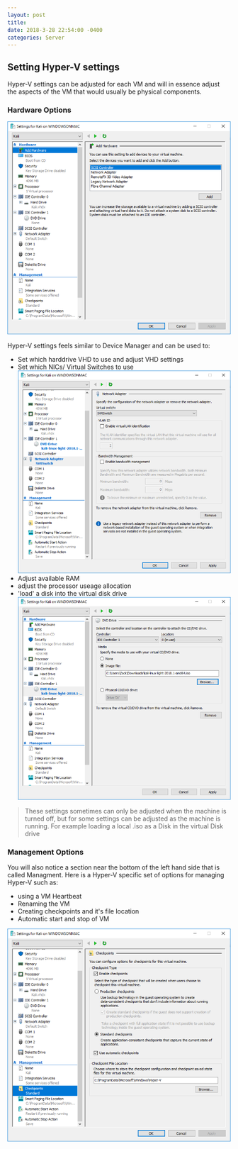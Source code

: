 ```yaml
--- 
layout: post 
title: 
date: 2018-3-28 22:54:00 -0400 
categories: Server 
---
```


## Setting Hyper-V settings

Hyper-V settings can be adjusted for each VM and will in essence adjust the aspects of the VM that would usually be physical components. 

### Hardware Options

![Hyper V Settings](assets/img/servergifs/hypervSet/1.png)

Hyper-V settings feels similar to Device Manager and can be used to: 
- Set which harddrive VHD to use and adjust VHD settings
- Set which NICs/ Virtual Switches to use
![Network Switches](/assets/img/servergifs/hypervSet/4.PNG)
- Adjust available RAM
- adjust the processor useage allocation
- 'load' a disk into the virtual disk drive
![hyperv using an iso](/assets/img/servergifs/hypervSet/3.PNG)

>These settings sometimes can only be adjusted when the machine is turned off, but for some settings can be adjusted as the machine is running. For example loading a local .iso as a Disk in the virtual Disk drive

### Management Options

You will also notice a section near the bottom of the left hand side that is called Managment. Here is a Hyper-V specific set of options for managing Hyper-V such as: 

- using a VM Heartbeat
- Renaming the VM
- Creating checkpoints and it's file location
- Automatic start and stop of VM

![Management Options](/assets/img/servergifs/hypervSet/2.PNG)
